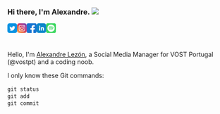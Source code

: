 ### Hi there, I'm Alexandre. <img src="https://media.giphy.com/media/hvRJCLFzcasrR4ia7z/giphy.gif" width="25px">
<a href="https://twitter.com/alexandrelezon">
  <img align="left" alt="Alexandre Lezón | Twitter" width="22px" src="https://raw.githubusercontent.com/alexandrelezon/logos/main/logos-1-original/twitter-original.svg" />
</a>
<a href="https://www.instagram.com/alexandrelezon/">
  <img align="left" alt="Alexandre's Instagram" width="22px" src="https://raw.githubusercontent.com/alexandrelezon/logos/main/logos-1-original/instagram-original.svg" />
</a>
<a href="https://facebook.com/alexandrelezon">
  <img align="left" alt="Alexandre's Facebook" width="22px" src="https://raw.githubusercontent.com/alexandrelezon/logos/main/logos-1-original/facebook-original.svg" />
</a>
<a href="https://www.linkedin.com/in/alexandrelezon/">
  <img align="left" alt="Alexandre's LinkedIn" width="22px" src="https://raw.githubusercontent.com/alexandrelezon/logos/main/logos-1-original/linkedin-original.svg" />
</a>
<a href="https://open.spotify.com/user/alexandrelezon">
  <img align="left" alt="Alexandre's Spotify" width="22px" src="https://raw.githubusercontent.com/alexandrelezon/logos/main/logos-1-original/spotify-original.svg" />
</a>

![]()

<br />

Hello, I'm [Alexandre Lezón](https://github.com/alexandrelezon), a Social Media Manager for VOST Portugal (@vostpt) and a coding noob.

I only know these Git commands:
```
git status
git add
git commit
```
